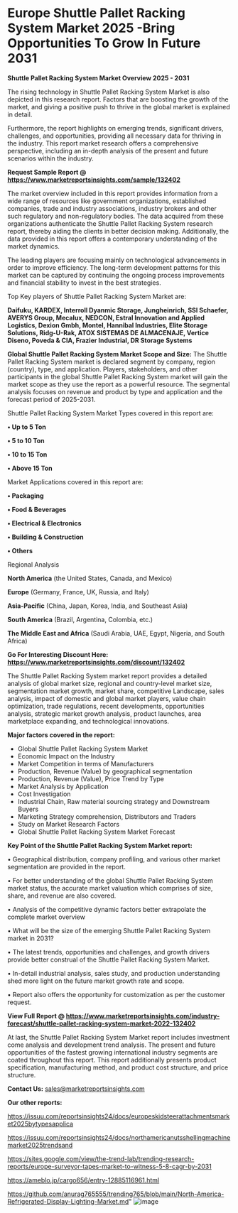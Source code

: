 # Europe Shuttle Pallet Racking System Market 2025 -Bring Opportunities To Grow In Future 2031

<Strong> Shuttle Pallet Racking System Market Overview 2025 - 2031</strong>

The rising technology in Shuttle Pallet Racking System Market is also depicted in this research report. Factors that are boosting the growth of the market, and giving a positive push to thrive in the global market is explained in detail.

Furthermore, the report highlights on emerging trends, significant drivers, challenges, and opportunities, providing all necessary data for thriving in the industry. This report market research offers a comprehensive perspective, including an in-depth analysis of the present and future scenarios within the industry.

<strong>Request Sample Report @ <a href=https://www.marketreportsinsights.com/sample/132402>https://www.marketreportsinsights.com/sample/132402</a></strong>

The market overview included in this report provides information from a wide range of resources like government organizations, established companies, trade and industry associations, industry brokers and other such regulatory and non-regulatory bodies. The data acquired from these organizations authenticate the Shuttle Pallet Racking System research report, thereby aiding the clients in better decision making. Additionally, the data provided in this report offers a contemporary understanding of the market dynamics.

The leading players are focusing mainly on technological advancements in order to improve efficiency. The long-term development patterns for this market can be captured by continuing the ongoing process improvements and financial stability to invest in the best strategies.

Top Key players of Shuttle Pallet Racking System Market are:

<strong>Daifuku, KARDEX, Interroll Dyanmic Storage, Jungheinrich, SSI Schaefer, AVERYS Group, Mecalux, NEDCON, Estral Innovation and Applied Logistics, Dexion Gmbh, Montel, Hannibal Industries, Elite Storage Solutions, Ridg-U-Rak, ATOX SISTEMAS DE ALMACENAJE, Vertice Diseno, Poveda & CIA, Frazier Industrial, DR Storage Systems</strong>

<strong><b>Global Shuttle Pallet Racking System Market Scope and Size:</b></strong>
The Shuttle Pallet Racking System market is declared segment by company, region (country), type, and application. Players, stakeholders, and other participants in the global Shuttle Pallet Racking System market will gain the market scope as they use the report as a powerful resource. The segmental analysis focuses on revenue and product by type and application and the forecast period of 2025-2031.

Shuttle Pallet Racking System Market Types covered in this report are:

<strong>• Up to 5 Ton

• 5 to 10 Ton

• 10 to 15 Ton

• Above 15 Ton</strong>

Market Applications covered in this report are:

<strong>• Packaging

• Food & Beverages

• Electrical & Electronics

• Building & Construction

• Others</strong> 

Regional Analysis

<strong>North America</strong> (the United States, Canada, and Mexico)

<strong>Europe</strong> (Germany, France, UK, Russia, and Italy)

<strong>Asia-Pacific</strong> (China, Japan, Korea, India, and Southeast Asia)

<strong>South America</strong> (Brazil, Argentina, Colombia, etc.)

<strong>The Middle East and Africa</strong> (Saudi Arabia, UAE, Egypt, Nigeria, and South Africa)

<strong>Go For Interesting Discount Here: <a href=https://www.marketreportsinsights.com/discount/132402>https://www.marketreportsinsights.com/discount/132402</a></strong>

The Shuttle Pallet Racking System market report provides a detailed analysis of global market size, regional and country-level market size, segmentation market growth, market share, competitive Landscape, sales analysis, impact of domestic and global market players, value chain optimization, trade regulations, recent developments, opportunities analysis, strategic market growth analysis, product launches, area marketplace expanding, and technological innovations.

<strong><b>Major factors covered in the report:</b></strong>
<ul>
  <li>Global Shuttle Pallet Racking System Market </li>
  <li>Economic Impact on the Industry</li>
  <li>Market Competition in terms of Manufacturers</li>
  <li>Production, Revenue (Value) by geographical segmentation</li>
  <li>Production, Revenue (Value), Price Trend by Type</li>
  <li>Market Analysis by Application</li>
  <li>Cost Investigation</li>
  <li>Industrial Chain, Raw material sourcing strategy and Downstream Buyers</li>
  <li>Marketing Strategy comprehension, Distributors and Traders</li>
  <li>Study on Market Research Factors</li>
  <li>Global Shuttle Pallet Racking System Market Forecast</li>
</ul>

<strong><b>Key Point of the Shuttle Pallet Racking System Market report:</b></strong>

• Geographical distribution, company profiling, and various other market segmentation are provided in the report.

• For better understanding of the global Shuttle Pallet Racking System market status, the accurate market valuation which comprises of size, share, and revenue are also covered.

• Analysis of the competitive dynamic factors better extrapolate the complete market overview

• What will be the size of the emerging Shuttle Pallet Racking System market in 2031?

• The latest trends, opportunities and challenges, and growth drivers provide better construal of the Shuttle Pallet Racking System Market.

• In-detail industrial analysis, sales study, and production understanding shed more light on the future market growth rate and scope.

• Report also offers the opportunity for customization as per the customer request.

<strong><b>View Full Report @ <a href=https://www.marketreportsinsights.com/industry-forecast/shuttle-pallet-racking-system-market-2022-132402>https://www.marketreportsinsights.com/industry-forecast/shuttle-pallet-racking-system-market-2022-132402</a></b></strong>


At last, the Shuttle Pallet Racking System Market report includes investment come analysis and development trend analysis. The present and future opportunities of the fastest growing international industry segments are coated throughout this report. This report additionally presents product specification, manufacturing method, and product cost structure, and price structure.

<strong>Contact Us:</strong>
sales@marketreportsinsights.com

<strong>Our other reports:</strong>

<a href=https://issuu.com/reportsinsights24/docs/europeskidsteerattachmentsmarket2025bytypesapplica>https://issuu.com/reportsinsights24/docs/europeskidsteerattachmentsmarket2025bytypesapplica</a>

<a href=https://issuu.com/reportsinsights24/docs/northamericanutsshellingmachinemarket2025trendsand>https://issuu.com/reportsinsights24/docs/northamericanutsshellingmachinemarket2025trendsand</a>

<a href=https://sites.google.com/view/the-trend-lab/trending-research-reports/europe-surveyor-tapes-market-to-witness-5-8-cagr-by-2031>https://sites.google.com/view/the-trend-lab/trending-research-reports/europe-surveyor-tapes-market-to-witness-5-8-cagr-by-2031</a>

<a href=https://ameblo.jp/cargo656/entry-12885116961.html>https://ameblo.jp/cargo656/entry-12885116961.html</a>

<a href=https://github.com/anurag765555/trending765/blob/main/North-America-Refrigerated-Display-Lighting-Market.md>https://github.com/anurag765555/trending765/blob/main/North-America-Refrigerated-Display-Lighting-Market.md</a>"
![image](https://github.com/user-attachments/assets/3349ebff-ffb3-436a-833a-924b57904f5a)
